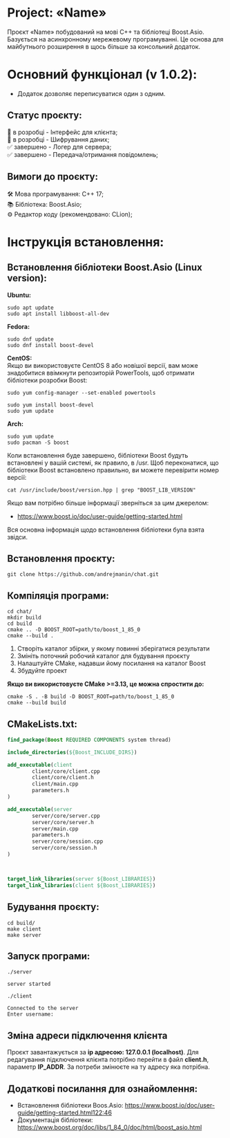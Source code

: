 # **Project: «Name»**
Проєкт «Name» побудований на мові С++ та бібліотеці Boost.Asio. Базується на асинхронному мережевому програмуванні. Це основа для майбутнього розширення в щось більше за консольний додаток.

# **Основний функціонал (v 1.0.2):**
-	Додаток дозволяє переписуватися один з одним.

## Статус проєкту:
🔧 в розробці - Інтерфейс для клієнта;  
🔧 в розробці - Шифрування даних;  
✅ завершено - Логер для сервера;  
✅ завершено - Передача/отримання повідомлень;  

## Вимоги до проєкту:
🛠️	Мова програмування: С++ 17;  
📚 Бібліотека: Boost.Asio;  
⚙️ Редактор коду (рекомендовано: CLion);  

# Інструкція встановлення:
## Встановлення бібліотеки Boost.Asio (Linux version):

**Ubuntu:**  

```console
sudo apt update
sudo apt install libboost-all-dev
```

**Fedora:**  

```console
sudo dnf update
sudo dnf install boost-devel
```

**CentOS:**  
Якщо ви використовуєте CentOS 8 або новішої версії, вам може знадобитися ввімкнути репозиторій PowerTools, щоб отримати бібліотеки розробки Boost:

```console
sudo yum config-manager --set-enabled powertools
```

```console
sudo yum install boost-devel
sudo yum update
```

**Arch:**  

```console
sudo yum update
sudo pacman -S boost
```

Коли встановлення буде завершено, бібліотеки Boost будуть встановлені у вашій системі, як правило, в /usr. Щоб переконатися, що бібліотеки Boost встановлено правильно, ви можете перевірити номер версії:

`cat /usr/include/boost/version.hpp | grep "BOOST_LIB_VERSION"`  

Якщо вам потрібно більше інформації зверніться за цим джерелом:  
-	https://www.boost.io/doc/user-guide/getting-started.html  

Вся основна інформація щодо встановлення бібліотеки була взята звідси.

## Встановлення проєкту:  

```console 
git clone https://github.com/andrejmanin/chat.git
```  

## Компіляція програми:  

```console
cd chat/
mkdir build 
cd build
cmake .. -D BOOST_ROOT=path/to/boost_1_85_0   
cmake --build .  
```

1.	Створіть каталог збірки, у якому повинні зберігатися результати 
2.	Змініть поточний робочий каталог для будування проєкту 
3.	Налаштуйте CMake, надавши йому посилання на каталог Boost 
4.	Збудуйте проект

**Якщо ви використовуєте CMake >=3.13, це можна спростити до:**  
```console
cmake -S . -B build -D BOOST_ROOT=path/to/boost_1_85_0   
cmake --build build  
```
## **CMakeLists.txt:**
```CMake
find_package(Boost REQUIRED COMPONENTS system thread)

include_directories(${Boost_INCLUDE_DIRS})

add_executable(client
        client/core/client.cpp
        client/core/client.h
        client/main.cpp
        parameters.h
)

add_executable(server
        server/core/server.cpp
        server/core/server.h
        server/main.cpp
        parameters.h
        server/core/session.cpp
        server/core/session.h
)



target_link_libraries(server ${Boost_LIBRARIES})
target_link_libraries(client ${Boost_LIBRARIES})
```

## **Будування проєкту:**  
```console
cd build/
make client
make server
```

## **Запуск програми:**
```console
./server
```
 
`server started`  
  
```console
./client
```

`Connected to the server`  
`Enter username:`

## Зміна адреси підключення клієнта
Проєкт завантажується за **ip адресою: 127.0.0.1 (localhost)**. Для редагування підключення клієнта потрібно перейти в файл **client.h**, параметр **IP_ADDR**. За потреби змінюєте на ту адресу яка потрібна.

## Додаткові посилання для ознайомлення:
-	Встановлення бібліотеки Boos.Asio: https://www.boost.io/doc/user-guide/getting-started.html122:46
-	Документація бібліотеки: https://www.boost.org/doc/libs/1_84_0/doc/html/boost_asio.html


